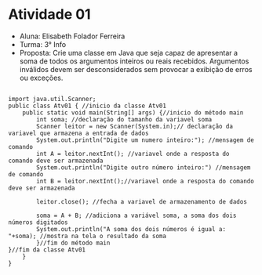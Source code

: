 # Atividade 01
* Aluna: Elisabeth Folador Ferreira
* Turma: 3° Info 
* Proposta: Crie uma classe em Java que seja capaz de apresentar a soma
de todos os argumentos inteiros ou reais recebidos. Argumentos inválidos
devem ser desconsiderados sem provocar a exibição de erros ou exceções.

```

import java.util.Scanner;
public class Atv01 { //inicio da classe Atv01
    public static void main(String[] args) {//inicio do método main
        int soma; //declaração do tamanho da variavel soma
        Scanner leitor = new Scanner(System.in);// declaração da variavel que armazena a entrada de dados
        System.out.println("Digite um numero inteiro:"); //mensagem de comando 
        int A = leitor.nextInt(); //variavel onde a resposta do comando deve ser armazenada
        System.out.println("Digite outro número inteiro:") //mensagem de comando 
        int B = leitor.nextInt();//variavel onde a resposta do comando deve ser armazenada

        leitor.close(); //fecha a variavel de armazenamento de dados

        soma = A + B; //adiciona a variável soma, a soma dos dois números digitados
        System.out.println("A soma dos dois números é igual a: "+soma); //mostra na tela o resultado da soma
        }//fim do método main
}//fim da classe Atv01
    }
}
